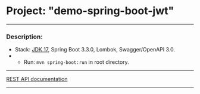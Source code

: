 Project: "demo-spring-boot-jwt" 
===============================
-------------------------------------------------------------
### Description:


- Stack: [JDK 17](http://jdk.java.net/17/), Spring Boot 3.3.0, Lombok, Swagger/OpenAPI 3.0.
- - Run: `mvn spring-boot:run` in root directory.
-----------------------------------------------------
[REST API documentation](http://localhost:8081/public/swagger-ui.html)

-----------------------------------------------------